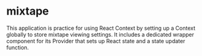 # mixtape
This application is practice for using React Context by setting up a Context globally to store mixtape viewing settings. 
It includes a dedicated wrapper component for its Provider that sets up React state and a state updater function.
